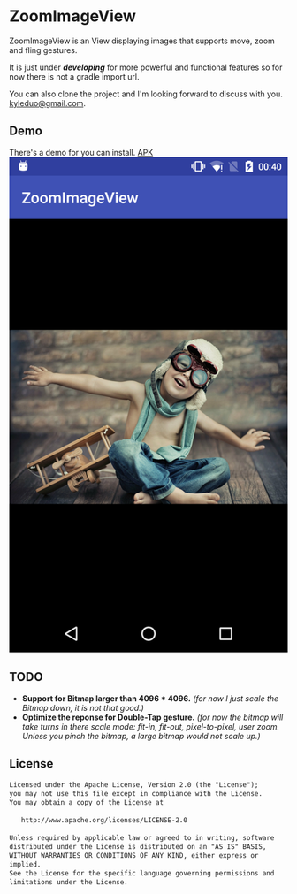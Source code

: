 ZoomImageView
===

ZoomImageView is an View displaying images that supports move, zoom and fling gestures.

It is just under ***developing*** for more powerful and functional features so for now there is not a gradle import url.

You can also clone the project and I'm looking forward to discuss with you. [kyleduo@gmail.com](mailto:kyleduo@gmail.com).

Demo
---

There's a demo for you can install. [APK](./demo/zoomimageview_demo.apk)
![demo](./preview/preview1.png)


TODO
---

* **Support for Bitmap larger than 4096 \* 4096.** *(for now I just scale the Bitmap down, it is not that good.)*
* **Optimize the reponse for Double-Tap gesture.** *(for now the bitmap will take turns in there scale mode: fit-in, fit-out, pixel-to-pixel, user zoom. Unless you pinch the bitmap, a large bitmap would not scale up.)*




License
---

	Licensed under the Apache License, Version 2.0 (the "License");
	you may not use this file except in compliance with the License.
	You may obtain a copy of the License at

	   http://www.apache.org/licenses/LICENSE-2.0

	Unless required by applicable law or agreed to in writing, software
	distributed under the License is distributed on an "AS IS" BASIS,
	WITHOUT WARRANTIES OR CONDITIONS OF ANY KIND, either express or implied.
	See the License for the specific language governing permissions and
	limitations under the License.